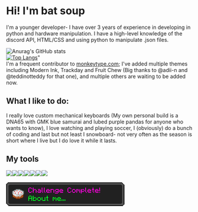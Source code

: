 # Hi! I'm bat soup
I'm a younger developer- I have over 3 years of experience in developing in python and hardware manipulation.
I have a high-level knowledge of the discord API, HTML/CSS and using python to manipulate .json files.

![Anurag's GitHub stats](https://github-readme-stats.vercel.app/api?username=batsoup804&show_icons=true&theme=aura_dark)
<br>
[![Top Langs](https://github-readme-stats.vercel.app/api/top-langs/?username=batsoup804&theme=aura_dark)](https://github.com/anuraghazra/github-readme-stats)"
<br>
I'm a frequent contributor to [monkeytype.com](https://monkeytype.com/); I've added multiple themes including Modern Ink, Trackday and Fruit Chew (Big thanks to @adii-n and @teddinotteddy for that one), and multiple others are waiting to be added now.

## What I like to do:
I really love custom mechanical keyboards (My own personal build is a DNA65 with GMK blue samurai and lubed purple pandas for anyone who wants to know), I love watching and playing soccer, I (obviously) do a bunch of coding and last but not least I snowboard- not very often as the season is short where I live but I do love it while it lasts.
## My tools

<img src="https://img.icons8.com/color/96/000000/python--v1.png"/><img src="https://img.icons8.com/color/96/000000/c-sharp-logo.png"/><img src="https://img.icons8.com/material-outlined/96/000000/github.png"/><img src="https://img.icons8.com/color/96/000000/visual-studio-code-2019.png"/><img src="https://img.icons8.com/color/96/000000/discord-logo.png"/><img src="https://img.icons8.com/ios-filled/95/000000/amd.png"/><img src="https://img.icons8.com/color/96/000000/heroku.png"/>


<img src='deeznuts.png'/>



